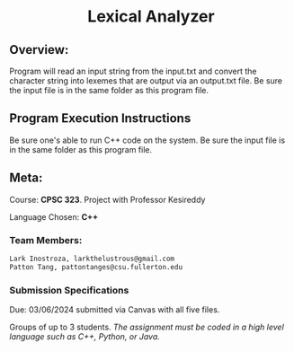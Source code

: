 <div align="center">

# Lexical Analyzer

</div>

## Overview:
Program will read an input string from the input.txt and convert the character string into lexemes that are output via an output.txt file. Be sure the input file is in the same folder as this program file.


## Program Execution Instructions
Be sure one's able to run C++ code on the system. Be sure the input file is in the same folder as this program file.


## Meta:
Course: **CPSC 323**. Project with Professor Kesireddy

Language Chosen: **C++**
### Team Members:
```sh
Lark Inostroza, larkthelustrous@gmail.com
Patton Tang, pattontanges@csu.fullerton.edu

```

### Submission Specifications
Due: 03/06/2024 submitted via Canvas with all five files.

Groups of up to 3 students.
_The assignment must be coded in a high level language such as C++, Python, or Java._
